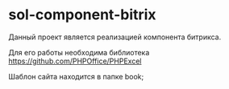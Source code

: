 # sol-component-bitrix

Данный проект является реализацией компонента битрикса. 

Для его работы необходима библиотека https://github.com/PHPOffice/PHPExcel

Шаблон сайта находится в папке book;
